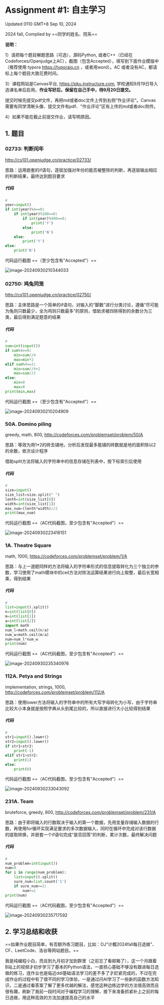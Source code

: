 # Assignment #1: 自主学习

Updated 0110 GMT+8 Sep 10, 2024

2024 fall, Complied by ==同学的姓名、院系==



**说明：**

1）请把每个题目解题思路（可选），源码Python, 或者C++（已经在Codeforces/Openjudge上AC），截图（包含Accepted），填写到下面作业模版中（推荐使用 typora https://typoraio.cn ，或者用word）。AC 或者没有AC，都请标上每个题目大致花费时间。

3）课程网站是Canvas平台, https://pku.instructure.com, 学校通知9月19日导入选课名单后启用。**作业写好后，保留在自己手中，待9月20日提交。**

提交时候先提交pdf文件，再把md或者doc文件上传到右侧“作业评论”。Canvas需要有同学清晰头像、提交文件有pdf、"作业评论"区有上传的md或者doc附件。

4）如果不能在截止前提交作业，请写明原因。



## 1. 题目

### 02733: 判断闰年

http://cs101.openjudge.cn/practice/02733/



思路：运用嵌套的if语句，逐层加强对年份的能否被整除的判断，再逐层输出相应的判断结果，最终达到题目要求



##### 代码

```python
# 
year=input()
if int(year)%4==0:
    if int(year)%100==0:
        if int(year)%400==0:
            print('Y')
        else:
            print('N')
    else:
        print('Y')
else:
    print('N')

```



代码运行截图 ==（至少包含有"Accepted"）==

![image-20240930210344033](C:\Users\32786\AppData\Roaming\Typora\typora-user-images\image-20240930210344033.png)



### 02750: 鸡兔同笼

http://cs101.openjudge.cn/practice/02750/



思路：主体思路是一个简单的if语句，对输入的“脚数”进行分类讨论，遵循“尽可能为兔则只数最少，全为鸡则只数最多”的原则，借助求被四除得到的余数分为三类，最后得到满足题意的结果



##### 代码

```python
# 
sum=int(input())
if sum%4==0:
    min=sum//4
    max=min*2
elif sum%4==2:
    min=sum//4+1
    max=sum//2
else:
    min=0
    max=0
print(min,max)

```



代码运行截图 ==（至少包含有"Accepted"）==

![image-20240930210204909](C:\Users\32786\AppData\Roaming\Typora\typora-user-images\image-20240930210204909.png)



### 50A. Domino piling

greedy, math, 800, http://codeforces.com/problemset/problem/50/A



思路：等效为用1*2的砖去铺地，分析后发现最多能铺的砖数就是地的面积除以2的余数，依次设计程序

借助split方法将输入的字符串中的信息存储在列表中，按下标索引后使用



##### 代码

```python
# 
size=input()
size_list=size.split(" ")
lenth=int(size_list[0])
width=int(size_list[1])
max_num=(lenth*width)//2
print(max_num)

```



代码运行截图 ==（AC代码截图，至少包含有"Accepted"）==

![image-20240930223416151](C:\Users\32786\AppData\Roaming\Typora\typora-user-images\image-20240930223416151.png)



### 1A. Theatre Square

math, 1000, https://codeforces.com/problemset/problem/1/A



思路：与上一道题同样的方法将输入的字符串形式的信息提取转化为三个独立的参数，学习使用了math模块中的ceil方法对除法运算结果进行向上取整，最后长宽相乘，得到结果



##### 代码

```python
# 
list=input().split()
n=int(list[0])
m=int(list[1])
a=int(list[2])
import math
num_l=math.ceil(n/a)
num_w=math.ceil(m/a)
num=num_l*num_w
print(num)

```



代码运行截图 ==（AC代码截图，至少包含有"Accepted"）==

![image-20240930235340976](C:\Users\32786\AppData\Roaming\Typora\typora-user-images\image-20240930235340976.png)



### 112A. Petya and Strings

implementation, strings, 1000, http://codeforces.com/problemset/problem/112/A



思路：使用lower方法将输入的字符串中的所有大写字母转化为小写，由于字符串比较大小本身就是按照字典从头到尾比较的，所以直接进行大小比较得到结果

##### 代码

```python
# 
str1=input().lower()
str2=input().lower()
if str1<str2:
    print(-1)
elif str1>str2:
    print(1)
else:
    print(0)

```



代码运行截图 ==（AC代码截图，至少包含有"Accepted"）==

![image-20240930233043092](C:\Users\32786\AppData\Roaming\Typora\typora-user-images\image-20240930233043092.png)



### 231A. Team

bruteforce, greedy, 800, http://codeforces.com/problemset/problem/231/A



思路：由于即将输入的行数取决于输入的第一个数据，先用变量存储输入数据的行数，再使用for循环实现满足要求的多次数据输入，同时在循环中完成对该行数据的提取转换，并嵌套一个if语句完成“是否回答”的判断，累计次数，最终解决问题



##### 代码

```python
# 
num_problem=int(input())
num=0
for i in range(num_problem):
    list=input().split()
    sure_num=list.count('1')
    if sure_num>=2:
        num+=1
print(num)

```



代码运行截图 ==（AC代码截图，至少包含有"Accepted"）==

![image-20240930235717592](C:\Users\32786\AppData\Roaming\Typora\typora-user-images\image-20240930235717592.png)



## 2. 学习总结和收获

==如果作业题目简单，有否额外练习题目，比如：OJ“计概2024fall每日选做”、CF、LeetCode、洛谷等网站题目。==

我是纯编程小白，而且到九月初才加到群里（之前忘了看邮箱了），这一个月跟着B站上的视频才初步学习了基本的Python语法，一直担心基础不够没有跟进每日选做的练习，连作业也是临近ddl基础语法学习的差不多了才赶紧完成的，不过在完成作业的过程中有了很不同的学习体验，一是通过问AI学习了一些新的函数方法知识，二是通过看答案了解了更多优越的解法，感觉这种边练边学的方法很高效而且很有趣，刷新了我前一段时间对于编程学习的理解，接下来准备抓紧补上之前的每日选做，用这种高效的方法加速提高自己的水平



